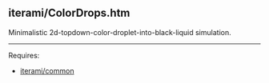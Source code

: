 iterami/ColorDrops.htm
----------------------

Minimalistic 2d-topdown-color-droplet-into-black-liquid simulation.

---

Requires:
* [iterami/common](https://github.com/iterami/common)
